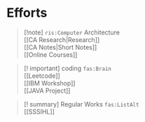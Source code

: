 # Efforts

> [!note] `ris:Computer` Architecture  
> [[CA Research|Research]]  
> [[CA Notes|Short Notes]]  
> [[Online Courses]]

> [! important] coding `fas:Brain`  
> [[Leetcode]]  
> [[IBM Workshop]]  
> [[JAVA Project]]

> [! summary] Regular Works `fas:ListAlt`  
> [[SSSIHL]]
